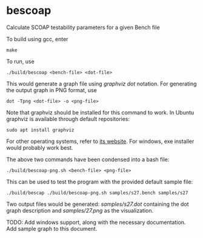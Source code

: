 # bescoap
Calculate SCOAP testability parameters for a given Bench file

To build using gcc, enter 

`make`

To run, use

`./build/bescoap <bench-file> <dot-file>`

This would generate a graph file using _graphviz dot_ notation. For generating the output graph in PNG format, use 

`dot -Tpng <dot-file> -o <png-file>`

Note that graphviz should be installed for this command to work. In Ubuntu graphviz is available through default repositories: 

`sudo apt install graphviz`

For other operating systems, refer to [its website](https://graphviz.org/download/). For windows, exe installer would probably work best. 

The above two commands have been condensed into a bash file: 

`./build/bescoap-png.sh <bench-file> <png-file>`

This can be used to test the program with the provided default sample file: 

`./build/bescap ./build/bescoap-png.sh samples/s27.bench samples/s27`

Two output files would be generated: _samples/s27.dot_ containing the dot graph description and _samples/27.png_ as the visualization.

TODO: Add windows support, along with the necessary documentation. Add sample graph to this document. 